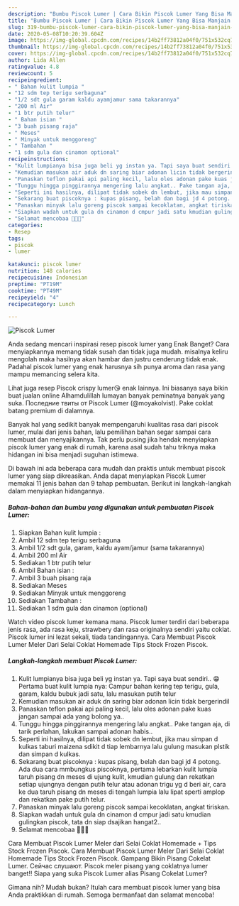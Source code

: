 ```yaml
---
description: "Bumbu Piscok Lumer | Cara Bikin Piscok Lumer Yang Bisa Manjain Lidah"
title: "Bumbu Piscok Lumer | Cara Bikin Piscok Lumer Yang Bisa Manjain Lidah"
slug: 319-bumbu-piscok-lumer-cara-bikin-piscok-lumer-yang-bisa-manjain-lidah
date: 2020-05-08T10:20:39.604Z
image: https://img-global.cpcdn.com/recipes/14b2ff73812a04f0/751x532cq70/piscok-lumer-foto-resep-utama.jpg
thumbnail: https://img-global.cpcdn.com/recipes/14b2ff73812a04f0/751x532cq70/piscok-lumer-foto-resep-utama.jpg
cover: https://img-global.cpcdn.com/recipes/14b2ff73812a04f0/751x532cq70/piscok-lumer-foto-resep-utama.jpg
author: Lida Allen
ratingvalue: 4.8
reviewcount: 5
recipeingredient:
- " Bahan kulit lumpia "
- "12 sdm tep terigu serbaguna"
- "1/2 sdt gula garam kaldu ayamjamur sama takarannya"
- "200 ml Air"
- "1 btr putih telur"
- " Bahan isian "
- "3 buah pisang raja"
- " Meses"
- " Minyak untuk menggoreng"
- " Tambahan "
- "1 sdm gula dan cinamon optional"
recipeinstructions:
- "Kulit lumpianya bisa juga beli yg instan ya. Tapi saya buat sendiri.. 😁 Pertama buat kulit lumpia nya: Campur bahan kering tep terigu, gula, garam, kaldu bubuk jadi satu, lalu masukan putih telur"
- "Kemudian masukan air aduk dn saring biar adonan licin tidak bergerindil"
- "Panaskan teflon pakai api paling kecil, lalu oles adonan pake kuas jangan sampai ada yang bolong ya.."
- "Tunggu hingga pinggirannya mengering lalu angkat.. Pake tangan aja, di tarik perlahan, lakukan sampai adonan habis.."
- "Seperti ini hasilnya, dilipat tidak sobek dn lembut, jika mau simpan d kulkas taburi maizena sdikit d tiap lembarnya lalu gulung masukan plstik dan simpan d kulkas."
- "Sekarang buat piscoknya : kupas pisang, belah dan bagi jd 4 potong. Ada dua cara mmbungkus piscoknya, pertama lebarkan kulit lumpia taruh pisang dn meses di ujung kulit, kmudian gulung dan rekatkan setiap ujungnya dengan putih telur atau adonan trigu yg d beri air, cara ke dua taruh pisang dn meses di tengah lumpia lalu lipat sperti amplop dan rekatkan pake putih telur."
- "Panaskan minyak lalu goreng piscok sampai kecoklatan, angkat tiriskan."
- "Siapkan wadah untuk gula dn cinamon d cmpur jadi satu kmudian gulingkan piscok, tata dn siap dsajikan hangat2.."
- "Selamat mencobaa 🌸🌸🌸"
categories:
- Resep
tags:
- piscok
- lumer

katakunci: piscok lumer 
nutrition: 148 calories
recipecuisine: Indonesian
preptime: "PT19M"
cooktime: "PT49M"
recipeyield: "4"
recipecategory: Lunch

---
```



![Piscok Lumer](https://img-global.cpcdn.com/recipes/14b2ff73812a04f0/751x532cq70/piscok-lumer-foto-resep-utama.jpg)

Anda sedang mencari inspirasi resep piscok lumer yang Enak Banget? Cara menyiapkannya memang tidak susah dan tidak juga mudah. misalnya keliru mengolah maka hasilnya akan hambar dan justru cenderung tidak enak. Padahal piscok lumer yang enak harusnya sih punya aroma dan rasa yang mampu memancing selera kita.

Lihat juga resep Piscok crispy lumer😘 enak lainnya. Ini biasanya saya bikin buat jualan online Alhamdulillah lumayan banyak peminatnya banyak yang suka. Последние твиты от Piscok Lumer (@moyakolvist). Pake coklat batang premium di dalamnya.

Banyak hal yang sedikit banyak mempengaruhi kualitas rasa dari piscok lumer, mulai dari jenis bahan, lalu pemilihan bahan segar sampai cara membuat dan menyajikannya. Tak perlu pusing jika hendak menyiapkan piscok lumer yang enak di rumah, karena asal sudah tahu triknya maka hidangan ini bisa menjadi suguhan istimewa.


Di bawah ini ada beberapa cara mudah dan praktis untuk membuat piscok lumer yang siap dikreasikan. Anda dapat menyiapkan Piscok Lumer memakai 11 jenis bahan dan 9 tahap pembuatan. Berikut ini langkah-langkah dalam menyiapkan hidangannya.

<!--inarticleads1-->

##### Bahan-bahan dan bumbu yang digunakan untuk pembuatan Piscok Lumer:

1. Siapkan  Bahan kulit lumpia :
1. Ambil 12 sdm tep terigu serbaguna
1. Ambil 1/2 sdt gula, garam, kaldu ayam/jamur (sama takarannya)
1. Ambil 200 ml Air
1. Sediakan 1 btr putih telur
1. Ambil  Bahan isian :
1. Ambil 3 buah pisang raja
1. Sediakan  Meses
1. Sediakan  Minyak untuk menggoreng
1. Sediakan  Tambahan :
1. Sediakan 1 sdm gula dan cinamon (optional)


Watch video piscok lumer kemana mana. Piscok lumer terdiri dari beberapa jenis rasa, ada rasa keju, strawbery dan rasa originalnya sendiri yaitu coklat. Piscok lumer ini lezat sekali, tiada tandingannya. Cara Membuat Piscok Lumer Meler Dari Selai Coklat Homemade Tips Stock Frozen Piscok. 

<!--inarticleads2-->

##### Langkah-langkah membuat Piscok Lumer:

1. Kulit lumpianya bisa juga beli yg instan ya. Tapi saya buat sendiri.. 😁 Pertama buat kulit lumpia nya: Campur bahan kering tep terigu, gula, garam, kaldu bubuk jadi satu, lalu masukan putih telur
1. Kemudian masukan air aduk dn saring biar adonan licin tidak bergerindil
1. Panaskan teflon pakai api paling kecil, lalu oles adonan pake kuas jangan sampai ada yang bolong ya..
1. Tunggu hingga pinggirannya mengering lalu angkat.. Pake tangan aja, di tarik perlahan, lakukan sampai adonan habis..
1. Seperti ini hasilnya, dilipat tidak sobek dn lembut, jika mau simpan d kulkas taburi maizena sdikit d tiap lembarnya lalu gulung masukan plstik dan simpan d kulkas.
1. Sekarang buat piscoknya : kupas pisang, belah dan bagi jd 4 potong. Ada dua cara mmbungkus piscoknya, pertama lebarkan kulit lumpia taruh pisang dn meses di ujung kulit, kmudian gulung dan rekatkan setiap ujungnya dengan putih telur atau adonan trigu yg d beri air, cara ke dua taruh pisang dn meses di tengah lumpia lalu lipat sperti amplop dan rekatkan pake putih telur.
1. Panaskan minyak lalu goreng piscok sampai kecoklatan, angkat tiriskan.
1. Siapkan wadah untuk gula dn cinamon d cmpur jadi satu kmudian gulingkan piscok, tata dn siap dsajikan hangat2..
1. Selamat mencobaa 🌸🌸🌸


Cara Membuat Piscok Lumer Meler dari Selai Coklat Homemade + Tips Stock Frozen Piscok. Cara Membuat Piscok Lumer Meler Dari Selai Coklat Homemade Tips Stock Frozen Piscok. Gampang Bikin Pisang Cokelat Lumer. Сейчас слушают. Piscok meler pisang yang coklatnya lumer banget!! Siapa yang suka Piscok Lumer alias Pisang Cokelat Lumer? 

Gimana nih? Mudah bukan? Itulah cara membuat piscok lumer yang bisa Anda praktikkan di rumah. Semoga bermanfaat dan selamat mencoba!
